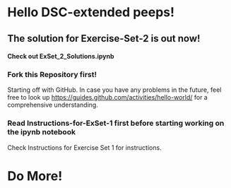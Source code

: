 # Hello DSC-extended peeps!

## The solution for Exercise-Set-2 is out now!

#### Check out ExSet_2_Solutions.ipynb


### Fork this Repository first!

Starting off with GitHub.
In case you have any problems in the future, feel free to look up https://guides.github.com/activities/hello-world/
for a comprehensive understanding.

### Read Instructions-for-ExSet-1 first before starting working on the ipynb notebook

Check Instructions for Exercise Set 1 for instructions.

# Do More!
